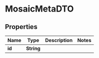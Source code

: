 

# MosaicMetaDTO

## Properties

Name | Type | Description | Notes
------------ | ------------- | ------------- | -------------
**id** | **String** |  | 



